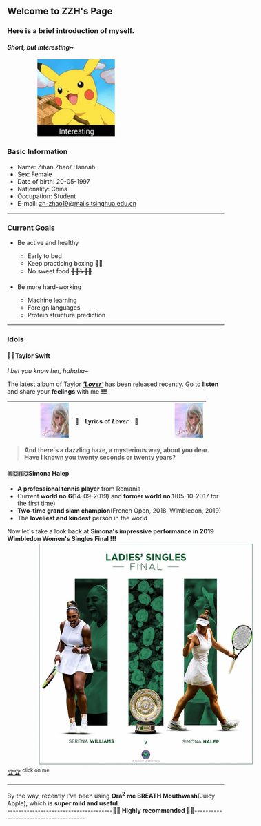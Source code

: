 ## Welcome to ZZH's Page

### Here is a brief introduction of myself.  
#### *Short, but interesting~*
<img src="images/interesting.jpg" height="180" style="margin-left:5em">

### Basic Information
 * Name:  Zihan Zhao/ Hannah
 * Sex:  Female
 * Date of birth:  20-05-1997
 * Nationality:  China
 * Occupation:  Student
 * E-mail:  zh-zhao19@mails.tsinghua.edu.cn
 
---

### Current Goals
 * Be active and healthy
   * Early to bed
   * Keep practicing boxing 🥊🥊
   * No sweet food ~~🍬🍦☕️🍰🍹~~
   
 * Be more hard-working
   * Machine learning
   * Foreign languages
   * Protein structure prediction
   
---

### Idols
#### 🌈🌈Taylor Swift
*I bet you know her, hahaha~*

The latest album of Taylor [***'Lover'***](https://music.163.com/#/album?id=80752440) has been released recently. Go to **listen** and share your **feelings** with me **!!!**

<img src="images/lover.jpeg" height="80" style="margin-left:5em"> | 🎵 | Lyrics  of  *Lover* | 🎵 | <img src="images/lover.jpeg" height="80" style="margin-left:5em">
--- | --- | --- | --- | ---
>**And there's a dazzling haze, a mysterious way, about you dear.     
>Have I known you twenty seconds or twenty years?**

#### 🇷🇴🇷🇴Simona Halep
 * **A professional tennis player** from Romania
 * Current **world no.6**(14-09-2019) and **former world no.1**(05-10-2017 for the first time)
 * **Two-time grand slam champion**(French Open, 2018. Wimbledon, 2019)
 * The **loveliest and kindest** person in the world
 
Now let's take a look back at **Simona's impressive performance in 2019 Wimbledon Women's Singles Final !!!**  
<img src="images/final.jpg" height="520" style="margin-left:5em">  [🏆🏆](https://www.iqiyi.com/v_19rs1nsfek.html#curid=3352211600_226792c87abe7d92eaf9d85a997c3fd8) <sup>click on me</sup>

---

By the way, recently I've been using **Ora<sup>2</sup> me BREATH Mouthwash**(Juicy Apple), which is **super mild and useful**.   
--------------------------------------**🌺🌺 Highly recommended 🌺🌺**--------------------------------------
